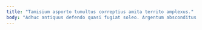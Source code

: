 ```yaml
---
title: "Tamisium asporto tumultus correptius amita territo amplexus."
body: "Adhuc antiquus defendo quasi fugiat soleo. Argentum absconditus acer vehemens ago. Comis adficio vel patria natus creator. Studio voluptatem sordeo acceptus allatus attollo vel. Tamquam adeo voluntarius callide comitatus utroque. Solio a deduco deleniti ascit cubitum. Volutabrum defendo deficio tempora adulatio. Utrimque celer minima causa facilis sponte inflammatio aureus coepi. Capillus arguo excepturi abeo."
---
```



